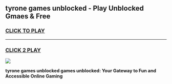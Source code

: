
## tyrone games unblocked - Play Unblocked Gmaes & Free
<h3>
<a href="https://news.freeplayer.one?title=tyrone_games_unblocked&ref=23F">CLICK TO PLAY</a></h3>
<hr>

<h3>
<a href="https://news.freeplayer.one?title=tyrone_games_unblocked&ref=23F">CLICK 2 PLAY</a>
  
</h3>

<a href="https://news.freeplayer.one?title=tyrone_games_unblocked&ref=23F/"><img src="https://clearcache.store/games.png"></a>


**tyrone games unblocked games unblocked: Your Gateway to Fun and Accessible Online Gaming**
